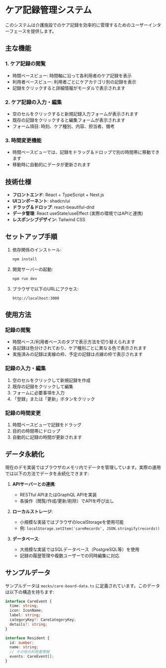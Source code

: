 # ケア記録管理システム

このシステムは介護施設でのケア記録を効率的に管理するためのユーザーインターフェースを提供します。

## 主な機能

### 1. ケア記録の閲覧
- 時間ベースビュー: 時間軸に沿って各利用者のケア記録を表示
- 利用者ベースビュー: 利用者ごとにケアカテゴリ別の記録を表示
- 記録をクリックすると詳細情報がモーダルで表示されます

### 2. ケア記録の入力・編集
- 空のセルをクリックすると新規記録入力フォームが表示されます
- 既存の記録をクリックすると編集フォームが表示されます
- フォーム項目: 時刻、ケア種別、内容、担当者、備考

### 3. 時間変更機能
- 時間ベースビューでは、記録をドラッグ＆ドロップで別の時間帯に移動できます
- 移動時に自動的にデータが更新されます

## 技術仕様

- **フロントエンド**: React + TypeScript + Next.js
- **UIコンポーネント**: shadcn/ui
- **ドラッグ＆ドロップ**: react-beautiful-dnd
- **データ管理**: React useState/useEffect (実際の環境ではAPIと連携)
- **レスポンシブデザイン**: Tailwind CSS

## セットアップ手順

1. 依存関係のインストール:
   ```bash
   npm install
   ```

2. 開発サーバーの起動:
   ```bash
   npm run dev
   ```

3. ブラウザで以下のURLにアクセス:
   ```
   http://localhost:3000
   ```

## 使用方法

### 記録の閲覧
- 時間ベース/利用者ベースのタブで表示方法を切り替えられます
- 各記録は色分けされており、ケア種別ごとに異なる色で表示されます
- 実施済みの記録は実線の枠、予定の記録は点線の枠で表示されます

### 記録の入力・編集
1. 空のセルをクリックして新規記録を作成
2. 既存の記録をクリックして編集
3. フォームに必要事項を入力
4. 「登録」または「更新」ボタンをクリック

### 記録の時間変更
1. 時間ベースビューで記録をドラッグ
2. 目的の時間帯にドロップ
3. 自動的に記録の時間が更新されます

## データ永続化

現在のデモ実装ではブラウザのメモリ内でデータを管理しています。実際の運用では以下の方法でデータを永続化できます:

1. **APIサーバーとの連携**:
   - RESTful APIまたはGraphQL APIを実装
   - 各操作（閲覧/作成/更新/削除）でAPIを呼び出し

2. **ローカルストレージ**:
   - 小規模な実装ではブラウザのlocalStorageを使用可能
   - 例: `localStorage.setItem('careRecords', JSON.stringify(records))`

3. **データベース**:
   - 大規模な実装ではSQLデータベース（PostgreSQL等）を使用
   - 記録の履歴管理や複数ユーザーでの同時編集に対応

## サンプルデータ

サンプルデータは `mocks/care-board-data.ts` に定義されています。このデータは以下の構造を持ちます:

```typescript
interface CareEvent {
  time: string;
  icon: IconName;
  label: string;
  categoryKey?: CareCategoryKey;
  details?: string;
}

interface Resident {
  id: number;
  name: string;
  // その他の利用者情報
  events: CareEvent[];
}
```
